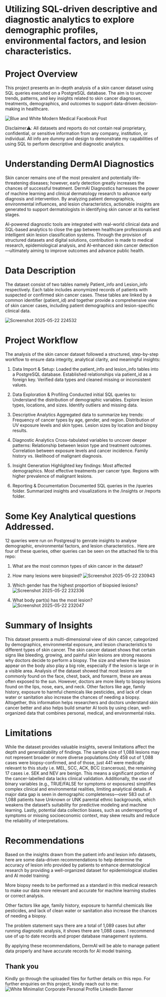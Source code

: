# Utilizing SQL-driven descriptive and diagnostic analytics to explore demographic profiles, environmental factors, and lesion characteristics.

# Project Overview
This project presents an in-depth analysis of a skin cancer dataset using SQL queries executed on a PostgreSQL database. The aim is to uncover
trends, patterns, and key insights related to skin cancer diagnoses, treatments, demographics, and outcomes to support data-driven decision-making 
in healthcare.

![Blue and White Modern Medical Facebook Post](https://github.com/user-attachments/assets/0be55511-01a2-41d4-a1c2-8abbba4635af)


Disclaimer⚠️: All datasets and reports do not contain real proprietary, confidential, or sensitive information from any company, institution, or
individual. All info are dummy and design to demonstrate my capabilities of using SQL to perform descriptive and diagnostic analytics.




# Understanding DermAI Diagnostics
Skin cancer remains one of the most prevalent and potentially life-threatening diseases; however, early detection greatly increases the chances of
successful treatment. DermAI Diagnostics harnesses the power of machine learning and clinical dermatology research to advance early diagnosis and
intervention. By analyzing patient demographics, environmental influences, and lesion characteristics, actionable insights are generated to support
dermatologists in identifying skin cancer at its earliest stages.

AI-powered diagnostic tools are integrated with real-world clinical data and SQL-based analytics to close the gap between healthcare professionals and
intelligent skin lesion classification systems. Through the provision of structured datasets and digital solutions, contribution is made to medical
research, epidemiological analysis, and AI-enhanced skin cancer detection—ultimately aiming to improve outcomes and advance public health.

# Data Description
The dataset consist of two tables namely Patient_info and Lesion_info respectively. Each table includes anonymized records of patients with
suspected or confirmed skin cancer cases. These tables are linked by a common identifier (patient_id) and together provide a comprehensive view of
skin cancer cases, including patient demographics and lesion-specific clinical data.

![Screenshot 2025-05-22 224532](https://github.com/user-attachments/assets/3b1fde7b-dd5c-4944-b49a-611b926eaf40)



# Project Workflow
The analysis of the skin cancer dataset followed a structured, step-by-step workflow to ensure data integrity, analytical clarity, and meaningful insights:

1. Data Import & Setup:
Loaded the patient_info and lesion_info tables into a PostgreSQL database.
Established relationships via patient_id as a foreign key.
Verified data types and cleaned missing or inconsistent values.


3. Data Exploration & Profiling
Conducted initial SQL queries to:
Understand the distribution of demographic variables.
Explore lesion types, locations, and sizes.
Identify outliers and missing data.

4. Descriptive Analytics
Aggregated data to summarize key trends:
Frequency of cancer types by age, gender, and region.
Distribution of UV exposure levels and skin types.
Lesion sizes by location and biopsy results.

5. Diagnostic Analytics
Cross-tabulated variables to uncover deeper patterns:
Relationship between lesion type and treatment outcomes.
Correlation between exposure levels and cancer incidence.
Family history vs. likelihood of malignant diagnosis.

6. Insight Generation
Highlighted key findings:
Most affected demographics.
Most effective treatments per cancer type.
Regions with higher prevalence of malignant lesions.

7. Reporting & Documentation
Documented SQL queries in the /queries folder.
Summarized insights and visualizations in the /insights or /reports folder.

# Some Key Analytical questions Addressed.
12 quwries were run on Postgresql to genrate insights to analyse demographic, environmental factors, and lesion characteristics.. Here are four of these queries, other queries can be seen on the attached file to this repo:
1. What are the most common types of skin cancer in the dataset?
2. How many lesions were biopsied?
![Screenshot 2025-05-22 230943](https://github.com/user-attachments/assets/c03234dc-a5ef-4ba5-affa-79c9ec48029c)


3. Which gender has the highest proportion of biopsied lesions?
![Screenshot 2025-05-22 232336](https://github.com/user-attachments/assets/8399ad8b-36a1-4153-848e-7475fc7b524c)


4. What body part(s) has the most lesion?
![Screenshot 2025-05-22 232047](https://github.com/user-attachments/assets/7bff047f-370e-4305-bed9-9445325d4767)


# Summary of Insights
This dataset presents a multi-dimensional view of skin cancer, categorized by demographics, environmental exposure, and lesion characteristics to 
different types of skin cancer. The skin cancer dataset shows that certain signs like bleeding, growing, and painful skin lesions are strong reasons
why doctors decide to perform a biopsy. The size and where the lesion appear on the body also play a big role, especially if the lesion is large or
in a visible area. Analysis of the dataset showed that most lesions are commonly found on the face, chest, back, and forearm, these are areas often
exposed to the sun. However, doctors are more likely to biopsy lesions found on the lips, nose, ears, and neck. 
Other factors like age, family history, exposure to harmful chemicals like pesticides, and lack of clean water or sanitation also increase the
chances of needing a biopsy. Altogether, this information helps researchers and doctors understand skin cancer better and also helps build smarter AI
tools by using clean, well-organized data that combines personal, medical, and environmental risks.

# Limitations

While the dataset provides valuable insights, several limitations affect the depth and generalizability of findings. The sample size of 1,088
lesions may not represent broader or more diverse populations.Only 458 out of 1,088 cases were biopsy-confirmed, and of those, just 441 were
medically relevant to this study i.e. MEL, SCC, ACK, BCC (cancerous), the remaining 17 cases i.e. SEK and NEV are benign. This means a significant
portion of the cancer-labelled data lacks clinical validation.
Additionally, the use of binary variables (e.g., TRUE/FALSE for symptoms or exposures) simplifies complex clinical and environmental realities,
limiting analytical details. A major data gap is seen in demographic completeness—over 583 out of 1,088 patients have Unknown or UNK parental ethnic
backgrounds, which weakens the dataset’s suitability for predictive modeling and machine learning. 
Lastly, potential data collection biases, such as underreporting of symptoms or missing socioeconomic context, may skew results and reduce the
reliability of interpretations.



# Recommendations

Based on the insights drawn from the patient info and lesion info datasets, here are some data-driven recommendations to help determine the accuracy
of lesion info provided by patients to enhance dermatological research by providing a well-organized dataset for epidemiological studies and AI
model training:

More biopsy needs to be performed as a standard in this medical research to make our data more relevant and accurate for machine learning studies or
correct analysis.

Other factors like age, family history, exposure to harmful chemicals like pesticides, and lack of clean water or sanitation also increase the
chances of needing a biopsy.

The problem statement says there are a total of 1,089 cases but after running diagnostic analysis, it shows there are 1,088 cases. I recommend use
of up to date records and proper database management systems.

By applying these recommendations, DermAI will be able to manage patient data properly and have accurate records for AI model training.

## Thank you

Kindly go through the uploaded files for further details on this repo. For further enquiries on this project, kindly reach out to me:
![White Minimalist Corporate Personal Profile LinkedIn Banner](https://github.com/user-attachments/assets/364df7e9-747a-4f83-ba14-c692e1f2b4a7)



